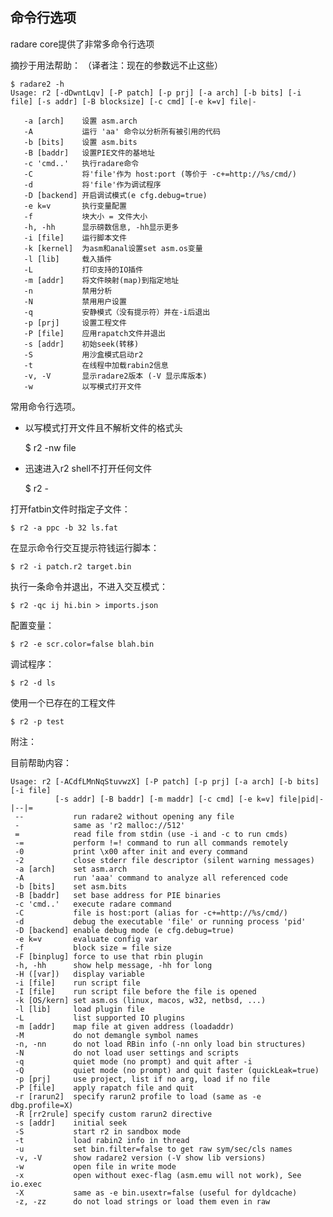 ## 命令行选项

radare core提供了非常多命令行选项

摘抄于用法帮助：
（译者注：现在的参数远不止这些）

    $ radare2 -h
    Usage: r2 [-dDwntLqv] [-P patch] [-p prj] [-a arch] [-b bits] [-i file] [-s addr] [-B blocksize] [-c cmd] [-e k=v] file|-

       -a [arch]    设置 asm.arch
       -A           运行 'aa' 命令以分析所有被引用的代码
       -b [bits]    设置 asm.bits
       -B [baddr]   设置PIE文件的基地址
       -c 'cmd..'   执行radare命令
       -C           将'file'作为 host:port (等价于 -c+=http://%s/cmd/)
       -d           将'file'作为调试程序
       -D [backend] 开启调试模式(e cfg.debug=true)
       -e k=v       执行变量配置
       -f           块大小 = 文件大小
       -h, -hh      显示磅数信息, -hh显示更多
       -i [file]    运行脚本文件
       -k [kernel]  为asm和anal设置set asm.os变量
       -l [lib]     载入插件
       -L           打印支持的IO插件
       -m [addr]    将文件映射(map)到指定地址
       -n           禁用分析
       -N           禁用用户设置
       -q           安静模式（没有提示符）并在-i后退出
       -p [prj]     设置工程文件
       -P [file]    应用rapatch文件并退出
       -s [addr]    初始seek(转移)
       -S           用沙盒模式启动r2
       -t           在线程中加载rabin2信息
       -v, -V       显示radare2版本 (-V 显示库版本)
       -w           以写模式打开文件

常用命令行选项。

* 以写模式打开文件且不解析文件的格式头

    $ r2 -nw file

* 迅速进入r2 shell不打开任何文件

    $ r2 -

打开fatbin文件时指定子文件：

    $ r2 -a ppc -b 32 ls.fat

在显示命令行交互提示符钱运行脚本：

    $ r2 -i patch.r2 target.bin

执行一条命令并退出，不进入交互模式：

    $ r2 -qc ij hi.bin > imports.json

配置变量：

    $ r2 -e scr.color=false blah.bin

调试程序：

    $ r2 -d ls

使用一个已存在的工程文件

    $ r2 -p test


附注：

目前帮助内容：
```
Usage: r2 [-ACdfLMnNqStuvwzX] [-P patch] [-p prj] [-a arch] [-b bits] [-i file]
          [-s addr] [-B baddr] [-m maddr] [-c cmd] [-e k=v] file|pid|-|--|=
 --           run radare2 without opening any file
 -            same as 'r2 malloc://512'
 =            read file from stdin (use -i and -c to run cmds)
 -=           perform !=! command to run all commands remotely
 -0           print \x00 after init and every command
 -2           close stderr file descriptor (silent warning messages)
 -a [arch]    set asm.arch
 -A           run 'aaa' command to analyze all referenced code
 -b [bits]    set asm.bits
 -B [baddr]   set base address for PIE binaries
 -c 'cmd..'   execute radare command
 -C           file is host:port (alias for -c+=http://%s/cmd/)
 -d           debug the executable 'file' or running process 'pid'
 -D [backend] enable debug mode (e cfg.debug=true)
 -e k=v       evaluate config var
 -f           block size = file size
 -F [binplug] force to use that rbin plugin
 -h, -hh      show help message, -hh for long
 -H ([var])   display variable
 -i [file]    run script file
 -I [file]    run script file before the file is opened
 -k [OS/kern] set asm.os (linux, macos, w32, netbsd, ...)
 -l [lib]     load plugin file
 -L           list supported IO plugins
 -m [addr]    map file at given address (loadaddr)
 -M           do not demangle symbol names
 -n, -nn      do not load RBin info (-nn only load bin structures)
 -N           do not load user settings and scripts
 -q           quiet mode (no prompt) and quit after -i
 -Q           quiet mode (no prompt) and quit faster (quickLeak=true)
 -p [prj]     use project, list if no arg, load if no file
 -P [file]    apply rapatch file and quit
 -r [rarun2]  specify rarun2 profile to load (same as -e dbg.profile=X)
 -R [rr2rule] specify custom rarun2 directive
 -s [addr]    initial seek
 -S           start r2 in sandbox mode
 -t           load rabin2 info in thread
 -u           set bin.filter=false to get raw sym/sec/cls names
 -v, -V       show radare2 version (-V show lib versions)
 -w           open file in write mode
 -x           open without exec-flag (asm.emu will not work), See io.exec
 -X           same as -e bin.usextr=false (useful for dyldcache)
 -z, -zz      do not load strings or load them even in raw

```
